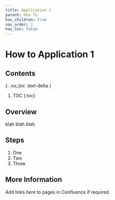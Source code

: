 ```yaml
---
title: Application 1
parent: How To
has_children: true
nav_order: 1
has_toc: false
---
```


# How to Application 1

## Contents
{: .no_toc .text-delta }

1. TOC
{:toc}

## Overview

blah blah blah

## Steps

1. One
1. Two
1. Three

## More Information

Add links here to pages in Confluence if required.
